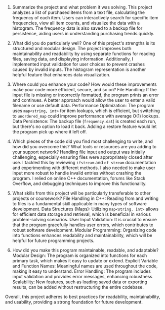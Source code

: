 1. Summarize the project and what problem it was solving.
This project analyzes a list of purchased items from a text file, calculating the frequency of each item. Users can interactively search for specific item frequencies, view all item counts, and visualize the data with a histogram. The frequency data is also saved to a backup file for persistence, aiding users in understanding purchasing trends quickly.

2. What did you do particularly well?
One of this project's strengths is its structured and modular design. The project improves both maintainability and readability by using separate functions for reading files, saving data, and displaying information. Additionally, I implemented input validation for user choices to prevent crashes caused by invalid inputs. The histogram representation is another helpful feature that enhances data visualization.

3. Where could you enhance your code? How would these improvements make your code more efficient, secure, and so on?
File Handling: If the input file is missing or incorrectly formatted, the program prints an error and continues. A better approach would allow the user to enter a valid filename or use default data.
Performance Optimization: The program uses `map<string, int>` for item lookups, which is efficient, but switching to `unordered_map` could improve performance with average O(1) lookups.
Data Persistence: The backup file (`frequency.dat`) is created each run, but there's no option to load it back. Adding a restore feature would let the program pick up where it left off.

4. Which pieces of the code did you find most challenging to write, and how did you overcome this? What tools or resources are you adding to your support network?
Handling file input and output was initially challenging, especially ensuring files were appropriately closed after use. I tackled this by reviewing `ifstream` and `of stream` documentation and experimenting with different methods.
I also needed to make user input more robust to handle invalid entries without crashing the program. I relied on online C++ documentation, forums like Stack Overflow, and debugging techniques to improve this functionality.

5. What skills from this project will be particularly transferable to other projects or coursework?
File Handling in C++: Reading from and writing to files is a fundamental skill applicable in many types of software development.
Data Structures (Maps): Utilizing `map<string, int>` allows for efficient data storage and retrieval, which is beneficial in various problem-solving scenarios.
User Input Validation: It is crucial to ensure that the program gracefully handles user errors, which contributes to robust software development.
Modular Programming: Organizing code into functions enhances readability and maintainability, which will be helpful for future programming projects.

6. How did you make this program maintainable, readable, and adaptable?
Modular Design: The program is organized into functions for each primary task, which makes it easy to update or extend.
Explicit Variable and Function Names: Meaningful names are used throughout the code, making it easy to understand.
Error Handling: The program includes input validation and provides error messages, enhancing robustness.
Scalability: New features, such as loading saved data or exporting results, can be added without restructuring the entire codebase.

Overall, this project adheres to best practices for readability, maintainability, and usability, providing a strong foundation for future development.
